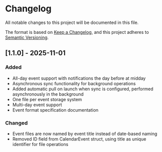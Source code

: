 # Changelog

All notable changes to this project will be documented in this file.

The format is based on [Keep a Changelog](https://keepachangelog.com/en/1.0.0/),
and this project adheres to [Semantic Versioning](https://semver.org/spec/v2.0.0.html).

## [1.1.0] - 2025-11-01

### Added
- All-day event support with notifications the day before at midday
- Asynchronous sync functionality for background operations
- Added automatic pull on launch when sync is configured, performed asynchronously in the background
- One file per event storage system
- Multi-day event support
- Event format specification documentation

### Changed
- Event files are now named by event title instead of date-based naming
- Removed ID field from CalendarEvent struct, using title as unique identifier for file operations
